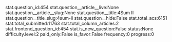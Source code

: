 stat.question_id:454
stat.question__article__live:None
stat.question__article__slug:None
stat.question__title:4Sum II
stat.question__title_slug:4sum-ii
stat.question__hide:False
stat.total_acs:6151
stat.total_submitted:11763
stat.total_column_articles:2
stat.frontend_question_id:454
stat.is_new_question:False
status:None
difficulty.level:2
paid_only:False
is_favor:False
frequency:0
progress:0
